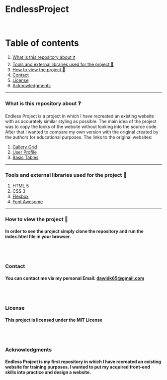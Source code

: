 # EndlessProject
&nbsp;

# Table of contents
1. [What is this repository about ❓](#introduction)
2. [Tools and external libraries used for the project 🔧](#tools)
3. [How to view the project 📀](#installation)
4. [Contact](#Contact)
5. [License](#License)
6. [Acknowledgments](#Acknowledgments)
&nbsp;
---

### What is this repository about ❓

Endless Project is a project in which I have recreated an existing website with as accurately similar styling as possible. The main idea of the project was to copy the looks of the website without looking into the source code. After that I wanted to compare my own version with the original created by the authors for educational purposes. The links to the original websites:
1. [Gallery Grid](http://react.pixelstrap.com/endless/gallery/imageGallery#javascript)
2. [User Profile](http://react.pixelstrap.com/endless/users/userProfile#javascript)
3. [Basic Tables](http://react.pixelstrap.com/endless/table/basic#javascript)
&nbsp;
---

### Tools and external libraries used for the project 🔧
1. HTML 5
2. CSS 3
3. [Flexbox](https://css-tricks.com/snippets/css/a-guide-to-flexbox/)
4. [Font Awesome](https://fontawesome.com/)
&nbsp;
---

### How to view the project 📀

#### In order to see the project simply clone the repository and run the index.html file in your browser.
&nbsp;
---

### Contact

#### You can contact me via my personal Email: dawidk65@gmail.com
&nbsp;
---

### License

#### This project is licensed under the MIT License
&nbsp;
---

### Acknowledgments

#### Endless Project is my first repository in which I have recreated an existing website for training purposes. I wanted to put my acquired front-end skills into practice and design a website.
&nbsp;
